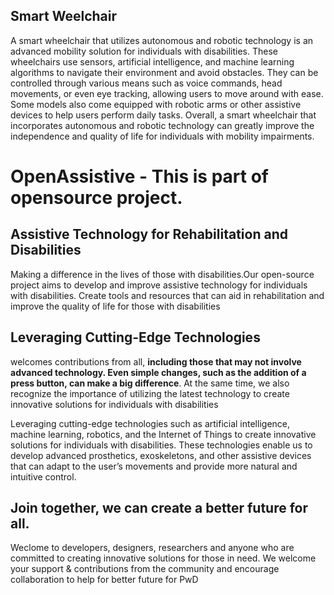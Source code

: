 <h2>Smart Weelchair</h2>

A smart wheelchair that utilizes autonomous and robotic technology is an advanced mobility solution for individuals with disabilities. These wheelchairs use sensors, artificial intelligence, and machine learning algorithms to navigate their environment and avoid obstacles. They can be controlled through various means such as voice commands, head movements, or even eye tracking, allowing users to move around with ease. Some models also come equipped with robotic arms or other assistive devices to help users perform daily tasks. Overall, a smart wheelchair that incorporates autonomous and robotic technology can greatly improve the independence and quality of life for individuals with mobility impairments.

# OpenAssistive - This is part of opensource project. 

<h2>Assistive Technology for Rehabilitation and Disabilities</h2>


Making a difference in the lives of those with disabilities.Our open-source project aims to develop and improve assistive technology for individuals with disabilities. Create tools and resources that can aid in rehabilitation and improve the quality of life for those with disabilities

<h2>Leveraging Cutting-Edge Technologies
</h2>

welcomes contributions from all, <b>including those that may not involve advanced technology. Even simple changes, such as the addition of a press button, can make a big difference</b>. At the same time, we also recognize the importance of utilizing the latest technology to create innovative solutions for individuals with disabilities

Leveraging cutting-edge technologies such as artificial intelligence, machine learning, robotics, and the Internet of Things to create innovative solutions for individuals with disabilities. These technologies enable us to develop advanced prosthetics, exoskeletons, and other assistive devices that can adapt to the user’s movements and provide more natural and intuitive control. 

<h2> Join together, we can create a better future for all.

</h2>
Weclome to developers, designers, researchers and anyone who are committed to creating innovative solutions for those in need. We welcome your support & contributions from the community and encourage collaboration to help for better future for PwD


